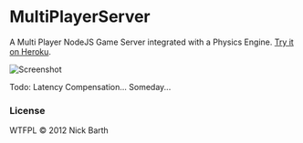 # MultiPlayerServer

A Multi Player NodeJS Game Server integrated with a Physics Engine. [Try it on Heroku](http://multiplayerserver.herokuapp.com/).

![Screenshot](https://raw.githubusercontent.com/nickbarth/MultiPlayerServer/master/screenshot.png "Screenshot")

Todo: Latency Compensation... Someday...

### License
WTFPL &copy; 2012 Nick Barth
